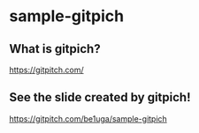 # sample-gitpich

## What is gitpich?
https://gitpitch.com/

## See the slide created by gitpich!
https://gitpitch.com/be1uga/sample-gitpich
